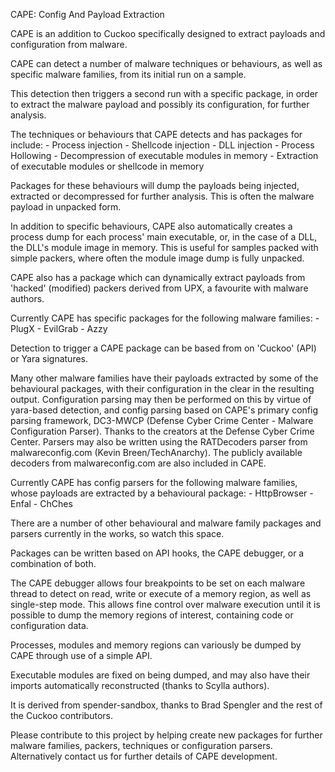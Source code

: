 CAPE: Config And Payload Extraction

CAPE is an addition to Cuckoo specifically designed to extract payloads and configuration from malware.

CAPE can detect a number of malware techniques or behaviours, as well as specific malware families, from its initial run on a sample. 

This detection then triggers a second run with a specific package, in order to extract the malware payload and possibly its configuration, for further analysis.

The techniques or behaviours that CAPE detects and has packages for include:
    - Process injection
        - Shellcode injection
        - DLL injection
        - Process Hollowing
    - Decompression of executable modules in memory
    - Extraction of executable modules or shellcode in memory

Packages for these behaviours will dump the payloads being injected, extracted or decompressed for further analysis. This is often the malware payload in unpacked form. 

In addition to specific behaviours, CAPE also automatically creates a process dump for each process' main executable, or, in the case of a DLL, the DLL's module image in memory. This is useful for samples packed with simple packers, where often the module image dump is fully unpacked.
    
CAPE also has a package which can dynamically extract payloads from 'hacked' (modified) packers derived from UPX, a favourite with malware authors.
    
Currently CAPE has specific packages for the following malware families:
    - PlugX
    - EvilGrab
    - Azzy

Detection to trigger a CAPE package can be based from on 'Cuckoo' (API) or Yara signatures.
    
Many other malware families have their payloads extracted by some of the behavioural packages, with their configuration in the clear in the resulting output. Configuration parsing may then be performed on this by virtue of yara-based detection, and config parsing based on CAPE's primary config parsing framework, DC3-MWCP (Defense Cyber Crime Center - Malware Configuration Parser). Thanks to the creators at the Defense Cyber Crime Center. Parsers may also be written using the RATDecoders parser from malwareconfig.com (Kevin Breen/TechAnarchy). The publicly available decoders from malwareconfig.com are also included in CAPE.

Currently CAPE has config parsers for the following malware families, whose payloads are extracted by a behavioural package:
    - HttpBrowser
    - Enfal
    - ChChes

There are a number of other behavioural and malware family packages and parsers currently in the works, so watch this space.
    
Packages can be written based on API hooks, the CAPE debugger, or a combination of both.

The CAPE debugger allows four breakpoints to be set on each malware thread to detect on read, write or execute of a memory region, as well as single-step mode. This allows fine control over malware execution until it is possible to dump the memory regions of interest, containing code or configuration data.

Processes, modules and memory regions can variously be dumped by CAPE through use of a simple API.

Executable modules are fixed on being dumped, and may also have their imports automatically reconstructed (thanks to Scylla authors).

It is derived from spender-sandbox, thanks to Brad Spengler and the rest of the Cuckoo contributors.

Please contribute to this project by helping create new packages for further malware families, packers, techniques or configuration parsers. Alternatively contact us for further details of CAPE development.